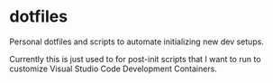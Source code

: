 # dotfiles

Personal dotfiles and scripts to automate initializing new dev setups.

Currently this is just used to for post-init scripts that I want to run to customize Visual Studio Code Development Containers.